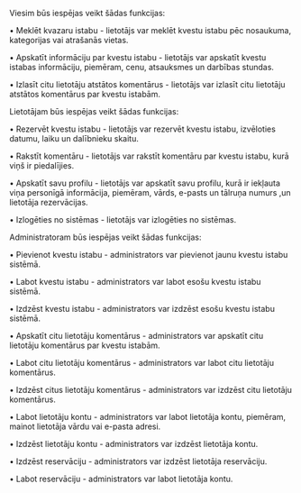 Viesim būs iespējas veikt šādas funkcijas:

•	Meklēt kvazaru istabu - lietotājs var meklēt kvestu istabu pēc nosaukuma, kategorijas vai atrašanās vietas.

•	Apskatīt informāciju par kvestu istabu - lietotājs var apskatīt kvestu istabas informāciju, piemēram, cenu, atsauksmes un darbības stundas.

•	Izlasīt citu lietotāju atstātos komentārus - lietotājs var izlasīt citu lietotāju atstātos komentārus par kvestu istabām.



Lietotājam būs iespējas veikt šādas funkcijas:

•	Rezervēt kvestu istabu - lietotājs var rezervēt kvestu istabu, izvēloties datumu, laiku un dalībnieku skaitu.

•	Rakstīt komentāru - lietotājs var rakstīt komentāru par kvestu istabu, kurā viņš ir piedalījies.

•	Apskatīt savu profilu - lietotājs var apskatīt savu profilu, kurā ir iekļauta viņa personīgā informācija, piemēram, vārds, e-pasts un tālruņa numurs ,un lietotāja rezervācijas.

•	Izlogēties no sistēmas - lietotājs var izlogēties no sistēmas.



Administratoram būs iespējas veikt šādas funkcijas:

•	Pievienot kvestu istabu - administrators var pievienot jaunu kvestu istabu sistēmā.

•	Labot kvestu istabu - administrators var labot esošu kvestu istabu sistēmā.

•	Izdzēst kvestu istabu - administrators var izdzēst esošu kvestu istabu sistēmā.

•	Apskatīt citu lietotāju komentārus - administrators var apskatīt citu lietotāju komentārus par kvestu istabām.

•	Labot citu lietotāju komentārus - administrators var labot citu lietotāju komentārus.

•	Izdzēst citus lietotāju komentārus - administrators var izdzēst citu lietotāju komentārus.

•	Labot lietotāju kontu - administrators var labot lietotāja kontu, piemēram, mainot lietotāja vārdu vai e-pasta adresi.

•	Izdzēst lietotāju kontu - administrators var izdzēst lietotāja kontu.

•	Izdzēst reservāciju - administrators var izdzēst lietotāja reservāciju.

•	Labot reservāciju - administrators var labot lietotāja kontu.

